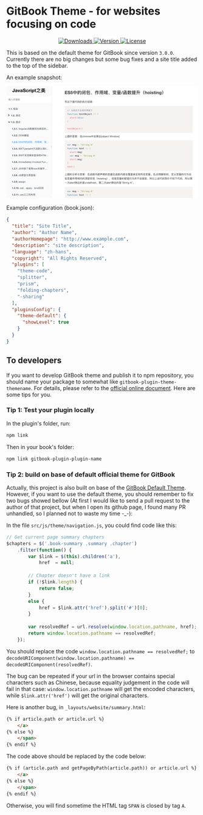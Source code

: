 # GitBook Theme - for websites focusing on code

<p align="center">
  <a href="https://npmcharts.com/compare/gitbook-plugin-theme-code?minimal=true">
    <img src="https://img.shields.io/npm/dm/gitbook-plugin-theme-code.svg" alt="Downloads">
  </a>
  <a href="https://www.npmjs.com/package/gitbook-plugin-theme-code">
    <img src="https://img.shields.io/npm/v/gitbook-plugin-theme-code.svg" alt="Version">
  </a>
  <a href="https://www.npmjs.com/package/gitbook-plugin-theme-code">
    <img src="https://img.shields.io/npm/l/gitbook-plugin-theme-code.svg" alt="License">
  </a>
</p>

This is based on the default theme for GitBook since version `3.0.0`. Currently there are no big changes but some bug fixes and a site title added to the top of the sidebar.

An example snapshot:

![Image](./preview.png)

Example configuration (book.json):

```json
{
  "title": "Site Title",
  "author": "Author Name",
  "authorHomepage": "http://www.example.com",
  "description": "site description",
  "language": "zh-hans",
  "copyright": "All Rights Reserved",
  "plugins": [
    "theme-code",
    "splitter",
    "prism",
    "folding-chapters",
    "-sharing"
  ],
  "pluginsConfig": {
    "theme-default": {
      "showLevel": true
    }
  }
}
```

## To developers

If you want to develop GitBook theme and publish it to npm repository, you should name your package to somewhat like `gitbook-plugin-theme-themename`. For details, please refer to the [official online document](https://toolchain.gitbook.com/). Here are some tips for you.


### Tip 1: Test your plugin locally

In the plugin's folder, run:

```bash
npm link
```

Then in your book's folder:

```bash
npm link gitbook-plugin-plugin-name
```

### Tip 2: build on base of default official theme for GitBook

Actually, this project is also built on base of the [GitBook Default Theme](https://github.com/GitbookIO/theme-default). However, if you want to use the default theme, you should remember to fix two bugs showed bellow (At first I would like to send a pull request to the author of that project, but when I open its github page, I found many PR unhandled, so I planned not to waste my time -_-):

In the file `src/js/theme/navigation.js`, you could find code like this:

```javascript
// Get current page summary chapters
$chapters = $('.book-summary .summary .chapter')
    .filter(function() {
        var $link = $(this).children('a'),
            href  = null;
    
        // Chapter doesn't have a link
        if (!$link.length) {
            return false;
        }
        else {
            href = $link.attr('href').split('#')[0];
        }
    
        var resolvedRef = url.resolve(window.location.pathname, href);
        return window.location.pathname == resolvedRef;
    });
```

You should replace the code `window.location.pathname == resolvedRef;` to `decodeURIComponent(window.location.pathname) == decodeURIComponent(resolvedRef)`.

The bug can be repeated if your url in the browser contains special characters such as Chinese, because equality judgement in the code will fail in that case: `window.location.pathname` will get the encoded characters, while `$link.attr('href')` will get the original characters.

Here is another bug, in `_layouts/website/summary.html`:

```html
{% if article.path or article.url %}
    </a>
{% else %}
    </span>
{% endif %}
```

The code above should be replaced by the code below:

```html
{% if (article.path and getPageByPath(article.path)) or article.url %}
    </a>
{% else %}
    </span>
{% endif %}
```

Otherwise, you will find sometime the HTML tag `SPAN` is closed by tag `A`.
